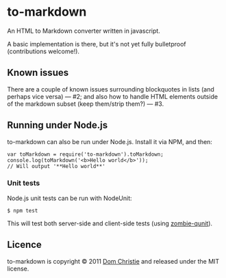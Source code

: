 # to-markdown

An HTML to Markdown converter written in javascript.

A basic implementation is there, but it's not yet fully bulletproof (contributions welcome!).

## Known issues

There are a couple of known issues surrounding blockquotes in lists (and perhaps vice versa) &mdash; #2; and also how to handle HTML elements outside of the markdown subset (keep them/strip them?) &mdash; #3.

## Running under Node.js

to-markdown can also be run under Node.js. Install it via NPM, and then:

    var toMarkdown = require('to-markdown').toMarkdown;
    console.log(toMarkdown('<b>Hello world</b>'));
    // Will output '**Hello world**'

### Unit tests

Node.js unit tests can be run with NodeUnit:

    $ npm test

This will test both server-side and client-side tests (using [zombie-qunit](https://github.com/bergie/zombie-qunit)).

## Licence

to-markdown is copyright &copy; 2011 [Dom Christie](http://domchristie.co.uk) and released under the MIT license.
